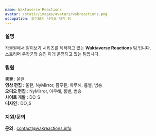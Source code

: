 ```yaml
---
name: Waktaverse Reactions
avatar: /static/images/avatars/wakreactions.png
occupation: 같이보기 시리즈 제작 팀
---
```


### 설명

왁물원에서 같이보기 시리즈를 제작하고 있는 **Waktaverse Reactions** 팀 입니다.  
스트리머 우왁굳의 승인 아래 운영되고 있는 팀입니다.

### 팀원

**총괄** : 울랜  
**영상 편집** : 울랜, NyMirror, 폼푸린, 아무해, 룸벨, 범승  
**오디오 편집** : NyMirror, 아무해, 룸벨, 범승  
**사이트 개발** : DO_S  
**디자인** : DO_S

### 지원/문의

**문의** : contact@wakreactions.info
